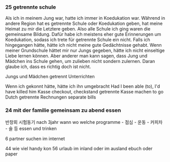 ### 25 getrennte schule
Als ich in meinem Jung war, hatte ich immer in Koedukation war. Während in andere Region hat es  getrennte Schule oder Koedukation geben, hat meine Heimat zu mir die Letztere geben. Also alle Schule ich ging waren die gemeinsame Bildung. Dafür habe ich meistens eher gute Erinnerungen um Koedukation, sodass ich trete für getrennte Schule ein nicht. Falls ich hingegangen hätte, hätte ich nicht meine gute Gedächtnisse gehabt. 
Wenn meiner Grundschule hättet mir nur Jungs gegeben, hätte ich nicht einseltige Liebe lernen können. Aber anderer man kann sagen, dass Jung und Mädchen ins Schule gehen, um zulieben nicht sondern zulernen. Daran glaube ich, dass es richtig doch ist nicht. 


Jungs und Mädchen getrennt Unterrichten


Wenn ich gekonnt hätte, hätte ich ihn umgebracht    Had I been able (to), I'd have killed him
Kasse                           checkout, checkstand
getrennte Kasse machen          to go Dutch
getrennte Rechnungen            separate bills

### 24 mit der familie gemeinsam zu abend essen
반창회
시험동기
nach 3jahr
wann wo
welche programme
    - 점심
    - 운동
    - 커피차
    - 술 등
essen und trinken




 6 partner suchen im internet

44 wie viel handy kon
56 urlaub im inland oder im ausland
ebuch oder paper
